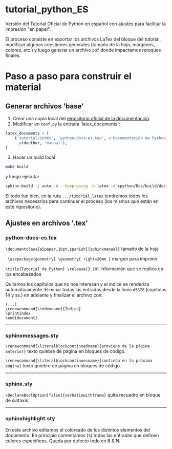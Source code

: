 # tutorial_python_ES
Versión del Tutorial Oficial de Python en español con ajustes para facilitar la impresión "en papel".

El proceso consiste en exportar los archivos LaTex del bloque del tutorial, modificar algunas cuestiones generales (tamaño de la hoja, márgenes, colores, etc.) y luego generar un archivo `pdf` donde impactamos retoques finales.

# Paso a paso para construir el material
## Generar archivos 'base'
1. Crear una copia local del [repositorio oficial de la documentación](https://github.com/python/python-docs-es).
2. Modificar en `conf.py` la entrada 'latex_documents':
̣
```python
latex_documents = [
    ('tutorial/index', 'python-docs-es.tex', u'Documentación de Python en Español',
     _stdauthor, 'manual'),
]
```
3. Hacer un build local
```bash
make build
```
y luego ejecutar
```bash
sphinx-build -j auto -W --keep-going -b latex -d cpython/Doc/build/doctree/tutorial -D language=es . tutorial_latex
```
Si todo fue bien, en la ruta `.../tutorial_latex` tendremos todos los archivos necesarios para continuar el proceso (los mismos que están en este repositorio).

## Ajustes en archivos '.tex'
### python-docs-es.tex

`\documentclass[a5paper,10pt,spanish]{sphinxmanual}` tamaño de la hoja

`
\usepackage{geometry}
\geometry{
 right=20mm
 }` margen para imprimir 

`\title{Tutorial de Python}
\release{3.10}` información que se replica en los encabezados 

Quitamos los capítulos que no nos interesan y el índice se renderiza automáticamente. Eliminar todas las entradas desde la linea `#5678` (capítulos 14 y ss.) en adelante y finalizar el archivo con:
```
(...)
\renewcommand{\indexname}{Índice}
\printindex
\end{document}
```
---

### sphinxmessages.sty

`\renewcommand{\literalblockcontinuedname}{proviene de la página anterior}` texto quiebre de página en bloques de código.

`\renewcommand{\literalblockcontinuesname}{continúa en la próxima página}` texto quiebre de página en bloques de código.

---
### sphinx.sty

`\DeclareBoolOption[false]{verbatimwithframe}` quita recuadro en bloque de sintaxis

---
### sphinxhighlight.sty
En este archivo editamos el coloreado de los distintos elementos del documento. En principio comentamos (`%`) todas las entradas que definen colores específicos. Queda por defecto todo en B & N.

